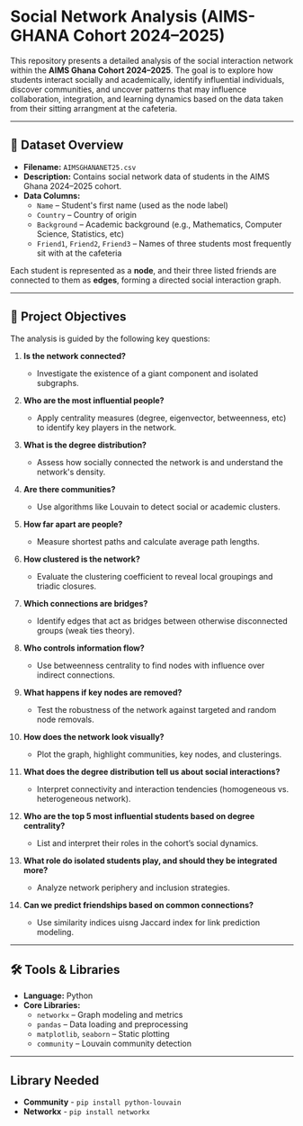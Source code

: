 # Social Network Analysis (AIMS-GHANA Cohort 2024–2025)

This repository presents a detailed analysis of the social interaction network within the **AIMS Ghana Cohort 2024–2025**. The goal is to explore how students interact socially and academically, identify influential individuals, discover communities, and uncover patterns that may influence collaboration, integration, and learning dynamics based on the data taken from their sitting arrangment at the cafeteria.

---

## 📁 Dataset Overview

- **Filename:** `AIMSGHANANET25.csv`
- **Description:** Contains social network data of students in the AIMS Ghana 2024–2025 cohort.
- **Data Columns:**
  - `Name` – Student's first name (used as the node label)
  - `Country` – Country of origin
  - `Background` – Academic background (e.g., Mathematics, Computer Science, Statistics, etc)
  - `Friend1`, `Friend2`, `Friend3` – Names of three students most frequently sit with at the cafeteria

Each student is represented as a **node**, and their three listed friends are connected to them as **edges**, forming a directed social interaction graph.

---

## 🎯 Project Objectives

The analysis is guided by the following key questions:

1. **Is the network connected?**
   - Investigate the existence of a giant component and isolated subgraphs.

2. **Who are the most influential people?**
   - Apply centrality measures (degree, eigenvector, betweenness, etc) to identify key players in the network.

3. **What is the degree distribution?**
   - Assess how socially connected the network is and understand the network's density.

4. **Are there communities?**
   - Use algorithms like Louvain to detect social or academic clusters.

5. **How far apart are people?**
   - Measure shortest paths and calculate average path lengths.

6. **How clustered is the network?**
   - Evaluate the clustering coefficient to reveal local groupings and triadic closures.

7. **Which connections are bridges?**
   - Identify edges that act as bridges between otherwise disconnected groups (weak ties theory).

8. **Who controls information flow?**
   - Use betweenness centrality to find nodes with influence over indirect connections.

9. **What happens if key nodes are removed?**
   - Test the robustness of the network against targeted and random node removals.

10. **How does the network look visually?**
    - Plot the graph, highlight communities, key nodes, and clusterings.

11. **What does the degree distribution tell us about social interactions?**
    - Interpret connectivity and interaction tendencies (homogeneous vs. heterogeneous network).

12. **Who are the top 5 most influential students based on degree centrality?**
    - List and interpret their roles in the cohort’s social dynamics.

13. **What role do isolated students play, and should they be integrated more?**
    - Analyze network periphery and inclusion strategies.

14. **Can we predict friendships based on common connections?**
    - Use similarity indices uisng Jaccard index for link prediction modeling.

---

## 🛠 Tools & Libraries

- **Language:** Python
- **Core Libraries:**
  - `networkx` – Graph modeling and metrics
  - `pandas` – Data loading and preprocessing
  - `matplotlib`, `seaborn` – Static plotting
  - `community` – Louvain community detection

---
## Library Needed 
- **Community** - `pip install python-louvain`
- **Networkx** - `pip install networkx`
